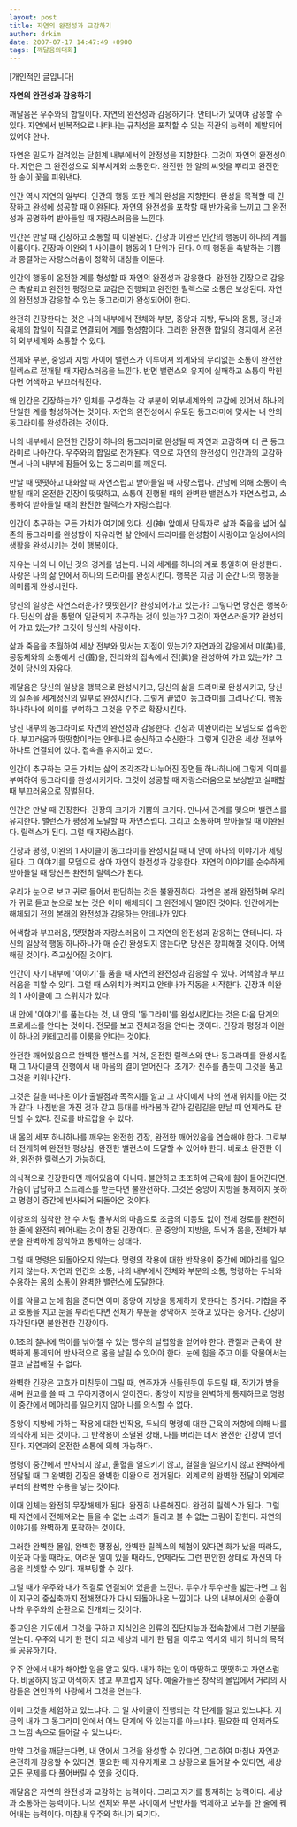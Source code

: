 ```yaml
---
layout: post
title: 자연의 완전성과 교감하기
author: drkim
date: 2007-07-17 14:47:49 +0900
tags: [깨달음의대화]
---
```

[개인적인 글입니다]  



            
                   
            			
           
			
           
           
			
           
           
			
           
           
			
           
           
			
           
           
			
           
           
			
           
           
			
           
           
			
           
           
			
           
           
			
           
           
			
           
           
			
           
           
			
           
           
			
           
           
			
           
              


**자연의 완전성과 감응하기**

깨달음은 우주와의 합일이다. 자연의 완전성과 감응하기다. 안테나가 있어야 감응할 수 있다. 자연에서 반복적으로 나타나는 규칙성을 포착할 수 있는 직관의 능력이 계발되어 있어야 한다. 

자연은 밀도가 걸려있는 닫힌계 내부에서의 안정성을 지향한다. 그것이 자연의 완전성이다. 자연은 그 완전성으로 외부세계와 소통한다. 완전한 한 알의 씨앗을 뿌리고 완전한 한 송이 꽃을 피워낸다. 

인간 역시 자연의 일부다. 인간의 행동 또한 계의 완성을 지향한다. 완성을 목적할 때 긴장하고 완성에 성공할 때 이완된다. 자연의 완전성을 포착할 때 반가움을 느끼고 그 완전성과 공명하여 받아들일 때 자랑스러움을 느낀다. 

인간은 만날 때 긴장하고 소통할 때 이완된다. 긴장과 이완은 인간의 행동이 하나의 계를 이룸이다. 긴장과 이완의 1 사이클이 행동의 1 단위가 된다. 이때 행동을 촉발하는 기쁨과 종결하는 자랑스러움이 정확히 대칭을 이룬다. 

인간의 행동이 온전한 계를 형성할 때 자연의 완전성과 감응한다. 완전한 긴장으로 감응은 촉발되고 완전한 평정으로 교감은 진행되고 완전한 릴렉스로 소통은 보상된다. 자연의 완전성과 감응할 수 있는 동그라미가 완성되어야 한다. 

완전히 긴장한다는 것은 나의 내부에서 전체와 부분, 중앙과 지방, 두뇌와 몸통, 정신과 육체의 합일이 직결로 연결되어 계를 형성함이다. 그러한 완전한 합일의 경지에서 온전히 외부세계와 소통할 수 있다. 

전체와 부분, 중앙과 지방 사이에 밸런스가 이루어져 외계와의 무리없는 소통이 완전한 릴렉스로 전개될 때 자랑스러움을 느낀다. 반면 밸런스의 유지에 실패하고 소통이 막힌다면 어색하고 부끄러워진다. 

왜 인간은 긴장하는가? 인체를 구성하는 각 부분이 외부세계와의 교감에 있어서 하나의 단일한 계를 형성하려는 것이다. 자연의 완전성에서 유도된 동그라미에 맞서는 내 안의 동그라미를 완성하려는 것이다. 

나의 내부에서 온전한 긴장이 하나의 동그라미로 완성될 때 자연과 교감하며 더 큰 동그라미로 나아간다. 우주와의 합일로 전개된다. 역으로 자연의 완전성이 인간과의 교감하면서 나의 내부에 잠들어 있는 동그라미를 깨운다. 

만날 때 떳떳하고 대화할 때 자연스럽고 받아들일 때 자랑스럽다. 만남에 의해 소통이 촉발될 때의 온전한 긴장이 떳떳하고, 소통이 진행될 때의 완벽한 밸런스가 자연스럽고, 소통하여 받아들일 때의 완전한 릴렉스가 자랑스럽다. 

인간이 추구하는 모든 가치가 여기에 있다. 신(神) 앞에서 단독자로 삶과 죽음을 넘어 실존의 동그라미를 완성함이 자유라면 삶 안에서 드라마를 완성함이 사랑이고 일상에서의 생활을 완성시키는 것이 행복이다. 

자유는 나와 나 아닌 것의 경계를 넘는다. 나와 세계를 하나의 계로 통일하여 완성한다. 사랑은 나의 삶 안에서 하나의 드라마를 완성시킨다. 행복은 지금 이 순간 나의 행동을 의미롭게 완성시킨다. 

당신의 일상은 자연스러운가? 떳떳한가? 완성되어가고 있는가? 그렇다면 당신은 행복하다. 당신의 삶을 통털어 일관되게 추구하는 것이 있는가? 그것이 자연스러운가? 완성되어 가고 있는가? 그것이 당신의 사랑이다. 

삶과 죽음을 초월하여 세상 전부와 맞서는 지점이 있는가? 자연과의 감응에서 미(美)를, 공동체와의 소통에서 선(善)을, 진리와의 접속에서 진(眞)을 완성하여 가고 있는가? 그것이 당신의 자유다. 

깨달음은 당신의 일상을 행복으로 완성시키고, 당신의 삶을 드라마로 완성시키고, 당신의 실존을 세계정신의 일부로 완성시킨다. 그렇게 끝없이 동그라미를 그려나간다. 행동 하나하나에 의미를 부여하고 그것을 우주로 확장시킨다. 

당신 내부의 동그라미로 자연의 완전성과 감응한다. 긴장과 이완이라는 모뎀으로 접속한다. 부끄러움과 떳떳함이라는 안테나로 송신하고 수신한다. 그렇게 인간은 세상 전부와 하나로 연결되어 있다. 접속을 유지하고 있다. 

인간이 추구하는 모든 가치는 삶의 조각조각 나누어진 장면들 하나하나에 그렇게 의미를 부여하여 동그라미를 완성시키기다. 그것이 성공할 때 자랑스러움으로 보상받고 실패할 때 부끄러움으로 징벌된다. 

인간은 만날 때 긴장한다. 긴장의 크기가 기쁨의 크기다. 만나서 관계를 맺으며 밸런스를 유지한다. 밸런스가 평정에 도달할 때 자연스럽다. 그리고 소통하며 받아들일 때 이완된다. 릴렉스가 된다. 그럴 때 자랑스럽다. 

긴장과 평정, 이완의 1 사이클이 동그라미를 완성시킬 때 내 안에 하나의 이야기가 세팅된다. 그 이야기를 모뎀으로 삼아 자연의 완전성과 감응한다. 자연의 이야기를 순수하게 받아들일 때 당신은 완전히 릴렉스가 된다.

우리가 눈으로 보고 귀로 들어서 판단하는 것은 불완전하다. 자연은 본래 완전하며 우리가 귀로 듣고 눈으로 보는 것은 이미 해체되어 그 완전에서 멀어진 것이다. 인간에게는 해체되기 전의 본래의 완전성과 감응하는 안테나가 있다. 

어색함과 부끄러움, 떳떳함과 자랑스러움이 그 자연의 완전성과 감응하는 안테나다. 자신의 일상적 행동 하나하나가 매 순간 완성되지 않는다면 당신은 창피해질 것이다. 어색해질 것이다. 죽고싶어질 것이다. 

인간이 자기 내부에 '이야기'를 품을 때 자연의 완전성과 감응할 수 있다. 어색함과 부끄러움을 피할 수 있다. 그럴 때 스위치가 켜지고 안테나가 작동을 시작한다. 긴장과 이완의 1 사이클에 그 스위치가 있다. 

내 안에 '이야기'를 품는다는 것, 내 안의 '동그라미'를 완성시킨다는 것은 다음 단계의 프로세스를 안다는 것이다. 전모를 보고 전체과정을 안다는 것이다. 긴장과 평정과 이완이 하나의 카테고리를 이룸을 안다는 것이다. 

완전한 깨어있음으로 완벽한 밸런스를 거쳐, 온전한 릴렉스와 만나 동그라미를 완성시킬 때 그 1사이클의 진행에서 내 마음의 결이 얻어진다. 조개가 진주를 품듯이 그것을 품고 그것을 키워나간다. 

그것은 길을 떠나온 이가 출발점과 목적지를 알고 그 사이에서 나의 현재 위치를 아는 것과 같다. 나침반을 가진 것과 같고 등대를 바라봄과 같아 갈림길을 만날 때 언제라도 판단할 수 있다. 진로를 바로잡을 수 있다. 

내 몸의 세포 하나하나를 깨우는 완전한 긴장, 완전한 깨어있음을 연습해야 한다. 그로부터 전개하여 완전한 평상심, 완전한 밸런스에 도달할 수 있어야 한다. 비로소 완전한 이완, 완전한 릴렉스가 가능하다.

의식적으로 긴장한다면 깨어있음이 아니다. 불안하고 초조하여 근육에 힘이 들어간다면, 가슴이 답답하고 스트레스를 받는다면 불완전하다. 그것은 중앙이 지방을 통제하지 못하고 명령이 중간에 반사되어 되돌아온 것이다. 

이창호의 침착한 한 수 처럼 돌부처의 마음으로 조금의 미동도 없이 전체 경로를 완전히 한 줄에 완전히 꿰어내는 것이 참된 긴장이다. 곧 중앙이 지방을, 두뇌가 몸을, 전체가 부분을 완벽하게 장악하고 통제하는 상태다. 

그럴 때 명령은 되돌아오지 않는다. 명령의 작용에 대한 반작용이 중간에 메아리를 일으키지 않는다. 자연과 인간의 소통, 나의 내부에서 전체와 부분의 소통, 명령하는 두뇌와 수용하는 몸의 소통이 완벽한 밸런스에 도달한다.

이를 악물고 눈에 힘을 준다면 이미 중앙이 지방을 통제하지 못한다는 증거다. 기합을 주고 호통을 치고 눈을 부라린다면 전체가 부분을 장악하지 못하고 있다는 증거다. 긴장이 자각된다면 불완전한 긴장이다. 

0.1초의 찰나에 먹이를 낚아챌 수 있는 맹수의 날렵함을 얻어야 한다. 관절과 근육이 완벽하게 통제되어 반사적으로 몸을 날릴 수 있어야 한다. 눈에 힘을 주고 이를 악물어서는 결코 날렵해질 수 없다. 

완벽한 긴장은 고흐가 미친듯이 그릴 때, 연주자가 신들린듯이 두드릴 때, 작가가 밤을 새며 원고를 쓸 때 그 무아지경에서 얻어진다. 중앙이 지방을 완벽하게 통제하므로 명령이 중간에서 메아리를 일으키지 않아 나를 의식할 수 없다. 

중앙이 지방에 가하는 작용에 대한 반작용, 두뇌의 명령에 대한 근육의 저항에 의해 나를 의식하게 되는 것이다. 그 반작용이 소멸된 상태, 나를 버리는 데서 완전한 긴장이 얻어진다. 자연과의 온전한 소통에 의해 가능하다. 

명령이 중간에서 반사되지 않고, 울혈을 일으키기 않고, 결절을 일으키지 않고 완벽하게 전달될 때 그 완벽한 긴장은 완벽한 이완으로 전개된다. 외계로의 완벽한 전달이 외계로부터의 완벽한 수용을 낳는 것이다. 

이때 인체는 완전히 무장해제가 된다. 완전히 나른해진다. 완전히 릴렉스가 된다. 그럴 때 자연에서 전해져오는 들을 수 없는 소리가 들리고 볼 수 없는 그림이 잡힌다. 자연의 이야기를 완벽하게 포착하는 것이다. 

그러한 완벽한 몰입, 완벽한 평정심, 완벽한 릴렉스의 체험이 있다면 화가 났을 때라도, 이웃과 다툴 때라도, 어려운 일이 있을 때라도, 언제라도 그런 편안한 상태로 자신의 마음을 리셋할 수 있다. 재부팅할 수 있다. 

그럴 때가 우주와 내가 직결로 연결되어 있음을 느낀다. 투수가 투수판을 밟는다면 그 힘이 지구의 중심축까지 전해졌다가 다시 되돌아나온 느낌이다. 나의 내부에서의 순환이 나와 우주와의 순환으로 전개되는 것이다. 

종교인은 기도에서 그것을 구하고 지식인은 인류의 집단지능과 접속함에서 그런 기분을 얻는다. 우주와 내가 한 편이 되고 세상과 내가 한 팀을 이루고 역사와 내가 하나의 목적을 공유하기다. 

우주 안에서 내가 해야할 일을 알고 있다. 내가 하는 일이 마땅하고 떳떳하고 자연스럽다. 비굴하지 않고 어색하지 않고 부끄럽지 않다. 예술가들은 창작의 몰입에서 거리의 사람들은 연인과의 사랑에서 그것을 얻는다. 

이미 그것을 체험하고 있느냐다. 그 일 사이클이 진행되는 각 단계를 알고 있느냐다. 지금의 내가 그 동그라미 안에서 어느 단계에 와 있는지를 아느냐다. 필요한 때 언제라도 그 느낌 속으로 들어갈 수 있느냐다. 

만약 그것을 깨닫는다면, 내 안에서 그것을 완성할 수 있다면, 그리하여 마침내 자연과 온전하게 감응할 수 있다면, 필요한 때 자유자재로 그 상황으로 들어갈 수 있다면, 세상 모든 문제를 다 풀어버릴 수 있을 것이다.

깨달음은 자연의 완전성과 교감하는 능력이다. 그리고 자기를 통제하는 능력이다. 세상과 소통하는 능력이다. 나의 전체와 부분 사이에서 난반사를 억제하고 모두를 한 줄에 꿰어내는 능력이다. 마침내 우주와 하나가 되기다.